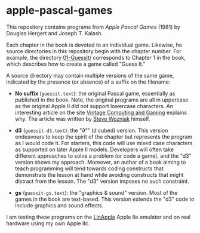 # apple-pascal-games
This repository contains programs from _Apple Pascal Games_ (1981) by Douglas Hergert and Joseph T. Kalash.

Each chapter in the book is devoted to an individual game.  Likewise, he source directories in this repository begin with
the chapter number.  For example, the directory [01-GuessIt/](https://github.com/dendrown/apple-pascal-games/tree/main/01-GuessIt)
corresponds to Chapter 1 in the book, which describes how to create a game called "Guess It."

A source directory may contain multiple versions of the same game, indicated by the presence (or absence) of a suffix on the filename:
- **No suffix** (`guessit.text`): the original Pascal game, essentially as published in the book.  Note, the original programs are all in uppercase as the original Apple II did not support lowercase characters. An interesting article on the site [Vintage Computing and Gaming](https://www.vintagecomputing.com/index.php/archives/2833/why-the-apple-ii-didnt-support-lowercase-letters) explains why.  The article was written by [Steve Wozniak](https://en.wikipedia.org/wiki/Steve_Wozniak) himself.
  
- **d3** (`guessit-d3.text`): the "∂³" (d cubed) version.  This version endeavours to keep the spirit of the chapter but represents the program as I would code it. For starters, this code will use mixed case characters as supported on later Apple II models.  Developers will often take different approaches to solve a problem (or code a game), and the "d3" version shows my approach.  Moreover, an author of a book aiming to teach programming will tend towards coding constructs that demonstrate the lesson at hand while avoiding constructs that might distract from the lesson.  The "d3" version imposes no such constraint.

- **gs** (`guessit-gs.text`): the "graphics & sound" version.  Most of the games in the book are text-based.  This version extends the "d3" code to include graphics and sound effects.

I am testing these programs on the [LinApple](https://github.com/linappleii/linapple) Apple IIe emulator and on real hardware using my own Apple IIc.  
